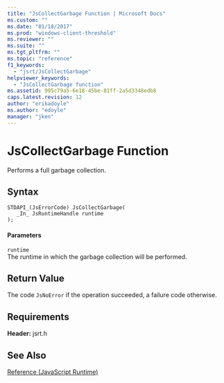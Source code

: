 ```yaml
---
title: "JsCollectGarbage Function | Microsoft Docs"
ms.custom: ""
ms.date: "01/18/2017"
ms.prod: "windows-client-threshold"
ms.reviewer: ""
ms.suite: ""
ms.tgt_pltfrm: ""
ms.topic: "reference"
f1_keywords: 
  - "jsrt/JsCollectGarbage"
helpviewer_keywords: 
  - "JsCollectGarbage function"
ms.assetid: 995c79a5-6e18-45be-81ff-2a5d3348edb8
caps.latest.revision: 12
author: "erikadoyle"
ms.author: "edoyle"
manager: "jken"
---
```

# JsCollectGarbage Function
Performs a full garbage collection.  
  
## Syntax  
  
```  
STDAPI_(JsErrorCode) JsCollectGarbage(  
   _In_ JsRuntimeHandle runtime  
);  
```  
  
#### Parameters  
 `runtime`  
 The runtime in which the garbage collection will be performed.  
  
## Return Value  
 The code `JsNoError` if the operation succeeded, a failure code otherwise.  
  
## Requirements  
 **Header:** jsrt.h  
  
## See Also  
 [Reference (JavaScript Runtime)](../chakra-hosting/reference-javascript-runtime.md)